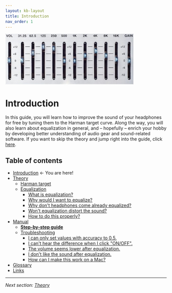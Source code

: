 ```yaml
---
layout: kb-layout
title: Introduction
nav_order: 1
---
```


![equalizer](images/eq-logo.jpg)

# Introduction

In this guide, you will learn how to improve the sound of your headphones for free by tuning them to the Harman target curve. Along the way, you will also learn about equalization in general, and – hopefully – enrich your hobby by developing better understanding of audio gear and sound-related software. If you want to skip the theory and jump right into the guide, click [here](https://komunikacjatechnicznavistula.github.io/kacper-bojakowski/manual/step-by-step-guide/).

## Table of contents

* <a style="pointer-events: none;" href="https://komunikacjatechnicznavistula.github.io/kacper-bojakowski/" alt="Introduction">Introduction</a> ← You are here!
* [Theory](https://komunikacjatechnicznavistula.github.io/kacper-bojakowski/theory/)
    * [Harman target](https://komunikacjatechnicznavistula.github.io/kacper-bojakowski/theory/harman-target/)
    * [Equalization](https://komunikacjatechnicznavistula.github.io/kacper-bojakowski/theory/Equalization/)
       * [What is equalization?](https://komunikacjatechnicznavistula.github.io/kacper-bojakowski/theory/Equalization/what-equalization/)
       * [Why would I want to equalize?](https://komunikacjatechnicznavistula.github.io/kacper-bojakowski/theory/Equalization/why-equalize/)
       * [Why don't headphones come already equalized?](https://komunikacjatechnicznavistula.github.io/kacper-bojakowski/theory/Equalization/why-produce/)
       * [Won't equalization distort the sound?](https://komunikacjatechnicznavistula.github.io/kacper-bojakowski/theory/Equalization/will-distort/)
       * [How to do this properly?](https://komunikacjatechnicznavistula.github.io/kacper-bojakowski/theory/Equalization/how-properly/)
* [Manual](https://komunikacjatechnicznavistula.github.io/kacper-bojakowski/manual/)
    * [**Step-by-step guide**](https://komunikacjatechnicznavistula.github.io/kacper-bojakowski/manual/step-by-step-guide/)
    * [Troubleshooting](https://komunikacjatechnicznavistula.github.io/kacper-bojakowski/manual/troubleshooting/)
       * [I can only set values with accuracy to 0.5.](https://komunikacjatechnicznavistula.github.io/kacper-bojakowski/manual/troubleshooting/values-accuracy/)
       * [I can't hear the difference when I click "ON/OFF".](https://komunikacjatechnicznavistula.github.io/kacper-bojakowski/manual/troubleshooting/difference-click/)
       * [The volume seems lower after equalization.](https://komunikacjatechnicznavistula.github.io/kacper-bojakowski/manual/troubleshooting/volume-lower/)
       * [I don't like the sound after equalization.](https://komunikacjatechnicznavistula.github.io/kacper-bojakowski/manual/troubleshooting/dislike-sound/)
       * [How can I make this work on a Mac?](https://komunikacjatechnicznavistula.github.io/kacper-bojakowski/manual/troubleshooting/work-mac/)
* [Glossary](https://komunikacjatechnicznavistula.github.io/kacper-bojakowski/glossary/)
* [Links](https://komunikacjatechnicznavistula.github.io/kacper-bojakowski/links/)

---

*Next section: [Theory](https://komunikacjatechnicznavistula.github.io/kacper-bojakowski/theory/)*
